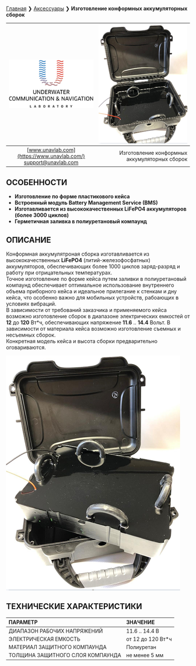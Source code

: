 [Главная](/README_RU) ❯ [Аксессуары](/accessories_ru) ❯ **Изготовление конформных аккумуляторных сборок**

<div style="page-break-after: always;"></div>

| ![logo](/documentation/sm_logo.png) | ![batpack1](/documentation/batpack1.png) |
| :---: | ---: |
| [www.unavlab.com](https://www.unavlab.com/) <br/> [support@unavlab.com](mailto:support@unavlab.com) | Изготовление конформных аккумуляторных сборок |

## ОСОБЕННОСТИ

* **Изготовление по форме пластикового кейса**
* **Встроенный модуль Battery Management Service (BMS)**
* **Изготавливается из высококачественных LiFePO4 аккумуляторов (более 3000 циклов)**
* **Герметичная заливка в полиуретановый компаунд**

## ОПИСАНИЕ

Конформная аккумулятроная сборка изготавливается из высококачественных **LiFePO4** (литий-железофосфатных) аккумуляторов, обеспечивающих более 1000 циклов заряд-разряд и работу при отрицательных температурах.  
Точное изготовление по форме кейса путем заливки в полиуретановый компаунд обеспечивает оптимальное использование внутреннего объема приборного кейса и идеальное прилегание к стенкам и дну кейса, что особенно важно для мобильных устройств, рабоающих в условиях вибраций.  
В зависимости от требований заказчика и применяемого кейса возможно изготовление сборок в диапазоне электрических емкостей от **12** до **120** Вт\*ч, обеспечивающих напряжение **11.6** .. **14.4** Вольт. В зависимости от материала кейса возможно изготовление съемных и несъемных сборок.  
Конкретная модель кейса и высота сборки предварительно оговариваются. 

![batpack2](/documentation/batpack2.png)

<div style="page-break-after: always;"></div>

## ТЕХНИЧЕСКИЕ ХАРАКТЕРИСТИКИ

| ПАРАМЕТР | ЗНАЧЕНИЕ |
| :--- | :--- |
| ДИАПАЗОН РАБОЧИХ НАПРЯЖЕНИЙ | 11.6 .. 14.4 В |
| ЭЛЕКТРИЧЕСКАЯ ЕМКОСТЬ | от 12 до 120 Вт\*ч |
| МАТЕРИАЛ ЗАЩИТНОГО КОМПАУНДА | Полиуретан |
| ТОЛЩИНА ЗАЩИТНОГО СЛОЯ КОМПАУНДА | не менее 5 мм |

<div style="page-break-after: always;"></div>

